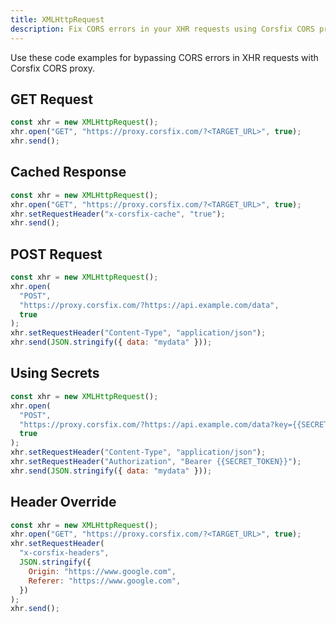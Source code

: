 ```yaml
---
title: XMLHttpRequest
description: Fix CORS errors in your XHR requests using Corsfix CORS proxy.
---
```


Use these code examples for bypassing CORS errors in XHR requests with Corsfix CORS proxy.

## GET Request

```javascript
const xhr = new XMLHttpRequest();
xhr.open("GET", "https://proxy.corsfix.com/?<TARGET_URL>", true);
xhr.send();
```

## Cached Response

```js
const xhr = new XMLHttpRequest();
xhr.open("GET", "https://proxy.corsfix.com/?<TARGET_URL>", true);
xhr.setRequestHeader("x-corsfix-cache", "true");
xhr.send();
```

## POST Request

```js
const xhr = new XMLHttpRequest();
xhr.open(
  "POST",
  "https://proxy.corsfix.com/?https://api.example.com/data",
  true
);
xhr.setRequestHeader("Content-Type", "application/json");
xhr.send(JSON.stringify({ data: "mydata" }));
```

## Using Secrets

```js
const xhr = new XMLHttpRequest();
xhr.open(
  "POST",
  "https://proxy.corsfix.com/?https://api.example.com/data?key={{SECRET_KEY}}",
  true
);
xhr.setRequestHeader("Content-Type", "application/json");
xhr.setRequestHeader("Authorization", "Bearer {{SECRET_TOKEN}}");
xhr.send(JSON.stringify({ data: "mydata" }));
```

## Header Override

```js
const xhr = new XMLHttpRequest();
xhr.open("GET", "https://proxy.corsfix.com/?<TARGET_URL>", true);
xhr.setRequestHeader(
  "x-corsfix-headers",
  JSON.stringify({
    Origin: "https://www.google.com",
    Referer: "https://www.google.com",
  })
);
xhr.send();
```
